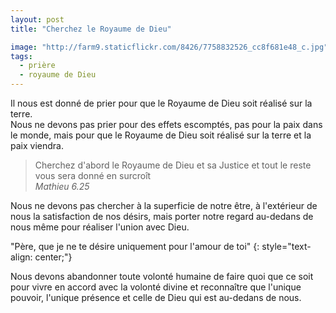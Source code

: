 ```yaml
---
layout: post
title: "Cherchez le Royaume de Dieu"

image: "http://farm9.staticflickr.com/8426/7758832526_cc8f681e48_c.jpg"
tags: 
  - prière
  - royaume de Dieu
---
```


Il nous est donné de prier pour que le Royaume de Dieu soit réalisé sur la terre.  
Nous ne devons pas prier pour des effets escomptés, pas pour la paix dans le monde, mais pour que le Royaume de Dieu soit réalisé sur la terre et la paix viendra.

> Cherchez d'abord le Royaume de Dieu et sa Justice et tout le reste vous sera donné en surcroît  
<cite> Mathieu 6.25</cite>


Nous ne devons pas chercher à la superficie de notre être, à l'extérieur de nous la satisfaction de nos désirs, mais porter notre regard au-dedans de nous même pour réaliser l'union avec Dieu.  

 "Père, que je ne te désire uniquement pour l'amour de toi" 
{: style="text-align: center;"}

Nous devons abandonner toute volonté humaine de faire quoi que ce soit pour vivre en accord avec la volonté divine et reconnaître que l'unique pouvoir, l'unique présence et celle de Dieu qui est au-dedans de nous.

